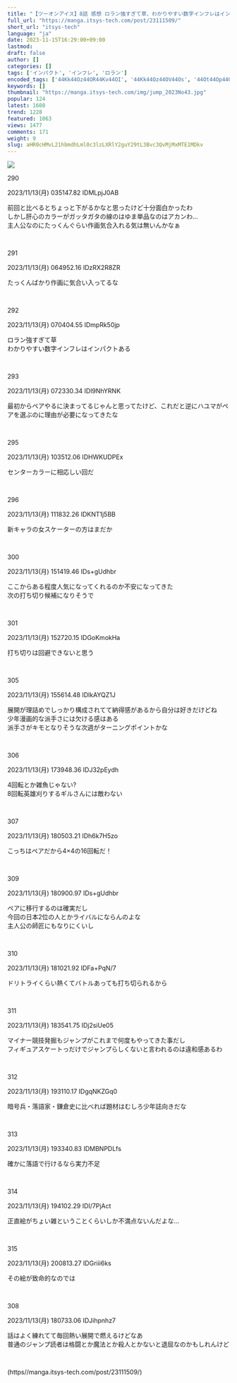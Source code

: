 ```yaml
---
title: "【ツーオンアイス】8話 感想 ロラン強すぎて草、わかりやすい数字インフレはインパクトある"
full_url: "https://manga.itsys-tech.com/post/23111509/"
short_url: "itsys-tech"
language: "ja"
date: 2023-11-15T16:29:00+09:00
lastmod: 
draft: false
author: []
categories: []
tags: ['インパクト', 'インフレ', 'ロラン']
encoded_tags: ['44Kk44Oz44OR44Kv44OI', '44Kk44Oz44OV44Os', '44Ot44Op44Oz']
keywords: []
thumbnail: "https://manga.itsys-tech.com/img/jump_2023No43.jpg"
popular: 124
latest: 1608
trend: 1228
featured: 1063
views: 1477
comments: 171
weight: 9
slug: aHR0cHMvL21hbmdhLml0c3lzLXRlY2guY29tL3Bvc3QvMjMxMTE1MDkv
---
```


![](https://manga.itsys-tech.com/img/jump_2023No43.jpg)

<div><p class='t_h'>290 <p>2023/11/13(月) 035147.82 IDMLpjJ0AB</p></p><p class='t_b'>前回と比べるとちょっと下がるかなと思ったけど十分面白かったわ<br>しかし肝心のカラーがガッタガタの線のはゆま単品なのはアカンわ…<br>主人公なのにたっくんぐらい作画気合入れる気は無いんかなぁ</p><br><p class='t_h'>291 <p>2023/11/13(月) 064952.16 IDzRX2R8ZR</p></p><p class='t_b'>たっくんばかり作画に気合い入ってるな</p><br><p class='t_h'>292 <p>2023/11/13(月) 070404.55 IDmpRk50jp</p></p><p class='t_b'>ロラン強すぎて草<br>わかりやすい数字インフレはインパクトある</p><br><p class='t_h'>293 <p>2023/11/13(月) 072330.34 IDl9NhYRNK</p></p><p class='t_b'>最初からペアやるに決まってるじゃんと思ってたけど、これだと逆にハユマがペアを選ぶのに理由が必要になってきたな</p><br><p class='t_h'>295 <p>2023/11/13(月) 103512.06 IDHWKUDPEx</p></p><p class='t_b'>センターカラーに相応しい回だ</p><br><p class='t_h'>296 <p>2023/11/13(月) 111832.26 IDKNT1j5BB</p></p><p class='t_b'>新キャラの女スケーターの方はまだか</p><br><p class='t_h'>300 <p>2023/11/13(月) 151419.46 IDs+gUdhbr</p></p><p class='t_b'>ここからある程度人気になってくれるのか不安になってきた<br>次の打ち切り候補になりそうで</p><br><p class='t_h'>301 <p>2023/11/13(月) 152720.15 IDGoKmokHa</p></p><p class='t_b'>打ち切りは回避できないと思う</p><br><p class='t_h'>305 <p>2023/11/13(月) 155614.48 IDlkAYQZ1J</p></p><p class='t_b'>展開が理詰めでしっかり構成されてて納得感があるから自分は好きだけどね<br>少年漫画的な派手さには欠ける感はある<br>派手さがキモとなりそうな次週がターニングポイントかな</p><br><p class='t_h'>306 <p>2023/11/13(月) 173948.36 IDJ32pEydh</p></p><p class='t_b'>4回転とか雑魚じゃない?<br>8回転英雄刈りするギルさんには敵わない</p><br><p class='t_h'>307 <p>2023/11/13(月) 180503.21 IDh6k7H5zo</p></p><p class='t_b'>こっちはペアだから4×4の16回転だ！</p><br><p class='t_h'>309 <p>2023/11/13(月) 180900.97 IDs+gUdhbr</p></p><p class='t_b'>ペアに移行するのは確実だし<br>今回の日本2位の人とかライバルにならんのよな<br>主人公の師匠にもなりにくいし</p><br><p class='t_h'>310 <p>2023/11/13(月) 181021.92 IDFa+PqN/7</p></p><p class='t_b'>ドリトライくらい熱くてバトルあっても打ち切られるから</p><br><p class='t_h'>311 <p>2023/11/13(月) 183541.75 IDj2siUe05</p></p><p class='t_b'>マイナー競技発掘もジャンプがこれまで何度もやってきた事だし<br>フィギュアスケートっだけでジャンプらしくないと言われるのは違和感あるわ</p><br><p class='t_h'>312 <p>2023/11/13(月) 193110.17 IDgqNKZGq0</p></p><p class='t_b'>暗号兵・落語家・鎌倉史に比べれば題材はむしろ少年誌向きだな</p><br><p class='t_h'>313 <p>2023/11/13(月) 193340.83 IDMBNPDLfs</p></p><p class='t_b'>確かに落語で行けるなら実力不足</p><br><p class='t_h'>314 <p>2023/11/13(月) 194102.29 IDI/7PjAct</p></p><p class='t_b'>正直絵がちょい雑ということくらいしか不満点ないんだよな…</p><br><p class='t_h'>315 <p>2023/11/13(月) 200813.27 IDGriii6ks</p></p><p class='t_b'>その絵が致命的なのでは</p><br><p class='t_h'>308 <p>2023/11/13(月) 180733.06 IDJihpnhz7</p></p><p class='t_b'>話はよく練れてて毎回熱い展開で燃えるけどなあ<br>普通のジャンプ読者は格闘とか魔法とか殺人とかないと退屈なのかもしれんけど</p><br></div>

(https//manga.itsys-tech.com/post/23111509/)
